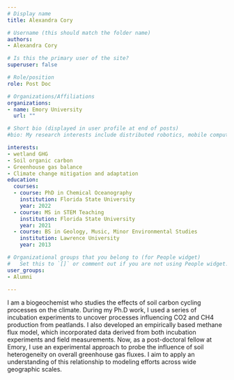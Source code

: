 ```yaml
---
# Display name
title: Alexandra Cory

# Username (this should match the folder name)
authors:
- Alexandra Cory

# Is this the primary user of the site?
superuser: false

# Role/position
role: Post Doc

# Organizations/Affiliations
organizations:
- name: Emory University
  url: ""

# Short bio (displayed in user profile at end of posts)
#bio: My research interests include distributed robotics, mobile computing and programmable matter.

interests:
- wetland GHG
- Soil organic carbon
- Greenhouse gas balance
- Climate change mitigation and adaptation
education:
  courses:
  - course: PhD in Chemical Oceanography
    institution: Florida State University
    year: 2022
  - course: MS in STEM Teaching 
    institution: Florida State University
    year: 2021
  - course: BS in Geology, Music, Minor Environmental Studies
    institution: Lawrence University
    year: 2013

# Organizational groups that you belong to (for People widget)
#   Set this to `[]` or comment out if you are not using People widget.
user_groups:
- Alumni

---
```


I am a biogeochemist who studies the effects of soil carbon cycling processes on the climate. During my Ph.D work, I used a series of incubation experiments to uncover processes influencing CO2 and CH4 production from peatlands. I also developed an empirically based methane flux model, which incorporated data derived from both incubation experiments and field measurements. Now, as a post-doctoral fellow at Emory, I use an experimental approach to probe the influence of soil heterogeneity on overall greenhouse gas fluxes. I aim to apply an understanding of this relationship to modeling efforts across wide geographic scales.  
